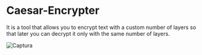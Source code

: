 # Caesar-Encrypter
It is a tool that allows you to encrypt text with a custom number of layers so that later you can decrypt it only with the same number of layers.

![Captura](https://user-images.githubusercontent.com/104674473/168401221-c2d30f43-2a32-4b19-a75f-06c344c4b3be.PNG)
